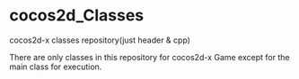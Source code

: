 # cocos2d_Classes
cocos2d-x classes repository(just header &amp; cpp)

There are only classes in this repository for cocos2d-x Game
except for the main class for execution.
